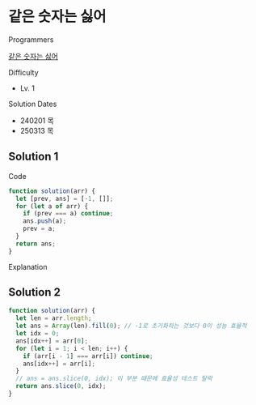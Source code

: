 # 같은 숫자는 싫어

Programmers

[같은 숫자는 싫어](https://school.programmers.co.kr/learn/courses/30/lessons/12906)

Difficulty

- Lv. 1

Solution Dates

- 240201 목
- 250313 목

## Solution 1

Code

```javascript
function solution(arr) {
  let [prev, ans] = [-1, []];
  for (let a of arr) {
    if (prev === a) continue;
    ans.push(a);
    prev = a;
  }
  return ans;
}
```

Explanation

## Solution 2

```javascript
function solution(arr) {
  let len = arr.length;
  let ans = Array(len).fill(0); // -1로 초기화하는 것보다 0이 성능 효율적
  let idx = 0;
  ans[idx++] = arr[0];
  for (let i = 1; i < len; i++) {
    if (arr[i - 1] === arr[i]) continue;
    ans[idx++] = arr[i];
  }
  // ans = ans.slice(0, idx); 이 부분 때문에 효율성 테스트 탈락
  return ans.slice(0, idx);
}
```
